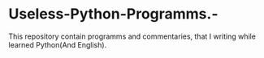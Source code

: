 # Useless-Python-Programms.-
This repository contain programms and commentaries, that I writing while learned Python(And English).
